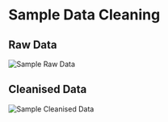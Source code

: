 # Sample Data Cleaning

## Raw Data
![Sample Raw Data](https://i.imgur.com/EPXEW2O.png)

## Cleanised Data
![Sample Cleanised Data](https://i.imgur.com/ZmgCU15.png)

